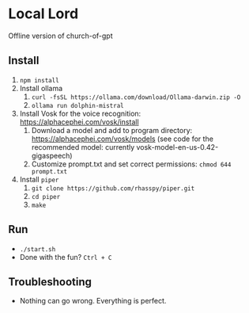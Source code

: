 # Local Lord
Offline version of church-of-gpt

## Install
1. `npm install`
2. Install ollama
   1. `curl -fsSL https://ollama.com/download/Ollama-darwin.zip -O`
   2. `ollama run dolphin-mistral`
3. Install Vosk for the voice recognition: https://alphacephei.com/vosk/install
   1. Download a model and add to program directory: https://alphacephei.com/vosk/models (see code for the recommended model: currently vosk-model-en-us-0.42-gigaspeech)
   2. Customize prompt.txt and set correct permissions: `chmod 644 prompt.txt`
4. Install `piper`
   1. `git clone https://github.com/rhasspy/piper.git`
   2. `cd piper`
   3. `make`

## Run
- `./start.sh`
- Done with the fun? `Ctrl + C`

## Troubleshooting
- Nothing can go wrong. Everything is perfect.